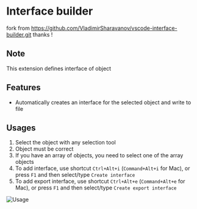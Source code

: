 # Interface builder
fork from https://github.com/VladimirSharavanov/vscode-interface-builder.git
thanks !
## Note

This extension defines interface of object

## Features

* Automatically creates an interface for the selected object and write to file

## Usages

1. Select the object with any selection tool
2. Object must be correct
3. If you have an array of objects, you need to select one of the array objects
4. To add interface, use shortcut `Ctrl+Alt+i` (`Command+Alt+i` for Mac), or press `F1` and then select/type `Create interface`
5. To add export interface, use shortcut `Ctrl+Alt+e` (`Command+Alt+e` for Mac), or press `F1` and then select/type `Create export interface`

![Usage](images/usage.gif)
